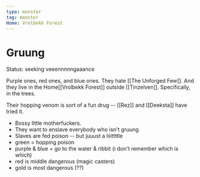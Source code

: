 ```yaml
---
type: monster
tag: monster
Home: Vrolbekk Forest
---
```


# Gruung

Status: seeking veeennnnngaaance 

Purple ones, red ones, and blue ones. They hate [[The Unforged Few]]. And they live in the <span class="dataview inline-field"><span class="inline-field-key">Home</span><span class="inline-field-value">[[Vrolbekk Forest]]</span></span> outside [[Tinzelven]]. Specifically, in the trees.

Their hopping venom is sort of a fun drug -- [[Rez]] and [[Deeksta]] have tried it.


* Bossy little motherfuckers. 
* They want to enslave everybody who isn't gruung
* Slaves are fed poison -- but juuust a liiittttle
* green = hopping poison
* purple & blue = go to the water & ribbit (i don't remember which is which)
* red is middle dangerous (magic casters)
* gold is most dangerous (??)


